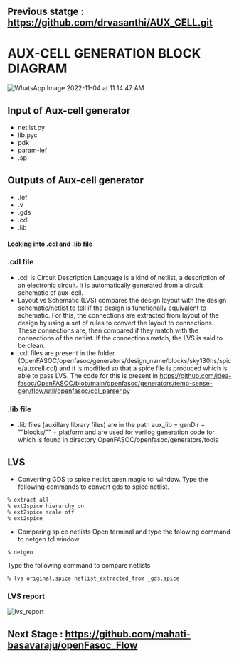 ## Previous statge : https://github.com/drvasanthi/AUX_CELL.git

# AUX-CELL GENERATION BLOCK DIAGRAM

![WhatsApp Image 2022-11-04 at 11 14 47 AM](https://user-images.githubusercontent.com/62790565/199909816-7cfae85b-13d7-4abd-b9a3-9ea817d215b3.jpeg)

## Input of Aux-cell generator
- netlist.py
- lib.pyc
- pdk
- param-lef
- <design>.sp
  
## Outputs of Aux-cell generator
- .lef
- .v
- .gds
- .cdl
- .lib
  
#### Looking into .cdl and .lib file
### .cdl file
- .cdl is Circuit Description Language is a kind of netlist, a description of an electronic circuit. It is automatically generated from a circuit schematic of aux-cell.
- Layout vs Schematic (LVS) compares the design layout with the design schematic/netlist to tell if the design is functionally equivalent to schematic. For this, the connections are extracted from layout of the design by using a set of rules to convert the layout to connections. These connections are, then compared if they match with the connections of the netlist. If the connections match, the LVS is said to be clean. 
- .cdl files are present in the folder (OpenFASOC/openfasoc/generators/design_name/blocks/sky130hs/spice/auxcell.cdl)  and it is modified so that a spice file is produced which is able to pass LVS. The code for this is present in https://github.com/idea-fasoc/OpenFASOC/blob/main/openfasoc/generators/temp-sense-gen/flow/util/openfasoc/cdl_parser.py 
  
 ### .lib file
- .lib files (auxillary library files) are in the path  aux_lib = genDir + ""blocks/"" + platform and are used for verilog generation code for which is found in directory OpenFASOC/openfasoc/generators/tools 

 ## LVS
 - Converting GDS to spice netlist
  open magic tcl window. Type the following commands to convert gds to spice netlist.
  ```
 % extract all
 % ext2spice hierarchy on
 % ext2spice scale off
 % ext2spice
  ```
  - Comparing spice netlists
  Open terminal and type the folowing command to netgen tcl window
  ```
  $ netgen
  ```
  Type the following command to compare netlists
  ```
 % lvs original.spice netlist_extracted_from _gds.spice
  ```
  
### LVS report
  
  ![lvs_report](https://user-images.githubusercontent.com/62790565/200115230-c612df93-898d-4aef-9daf-2e845a4ce8a0.jpg)
  
## Next Stage : https://github.com/mahati-basavaraju/openFasoc_Flow 
